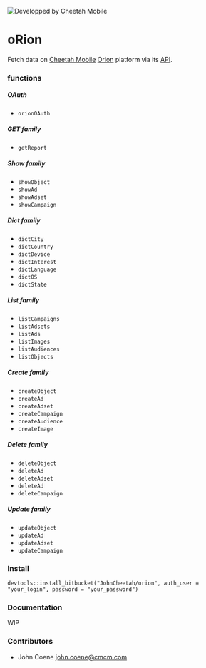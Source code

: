 ![Developped by Cheetah Mobile](https://upload.wikimedia.org/wikipedia/en/f/f9/Cheetah_Mobile_Logo.png)

# oRion #

Fetch data on [Cheetah Mobile](https://www.cmcm.com/en-us/) [Orion](http://manager.ori.cmcm.com/) platform via its [API](http://api.ori.cmcm.com/doc/).

### functions ###

##### OAuth #####

* `orionOAuth`

##### GET family #####

* `getReport`

##### Show family #####

* `showObject`
* `showAd`
* `showAdset`
* `showCampaign`

##### Dict family #####

* `dictCity`
* `dictCountry`
* `dictDevice`
* `dictInterest`
* `dictLanguage`
* `dictOS`
* `dictState`

##### List family #####

* `listCampaigns`
* `listAdsets`
* `listAds`
* `listImages`
* `listAudiences`
* `listObjects`

##### Create family #####

* `createObject`
* `createAd`
* `createAdset`
* `createCampaign`
* `createAudience`
* `createImage`

##### Delete family #####

* `deleteObject`
* `deleteAd`
* `deleteAdset`
* `deleteAd`
* `deleteCampaign`

##### Update family #####

* `updateObject`
* `updateAd`
* `updateAdset`
* `updateCampaign`

### Install ###

`devtools::install_bitbucket("JohnCheetah/orion", auth_user = "your_login", password = "your_password")`

### Documentation ###

WIP

### Contributors ###

* John Coene <john.coene@cmcm.com>